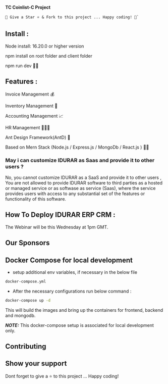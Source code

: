 **TC Coinlist-C Project**

```
🚀 Give a Star ⭐️ & Fork to this project ... Happy coding! 🤩`
```

## Install : 

Node install: 16.20.0 or higher version 

npm install on root folder and client folder

npm run dev 👨‍💻

## Features : 

Invoice Management 💰

Inventory Management 🧳

Accounting Management 📈

HR Management 🧑‍🤝‍🧑

Ant Design Framework(AntD) 🐜

Based on Mern Stack (Node.js / Express.js / MongoDb / React.js ) 👨‍💻


### May i can customize IDURAR as Saas and provide it to other users ?

No, you cannot customize IDURAR as a SaaS and provide it to other users , You are not allowed to provide IDURAR software to third parties as a hosted or managed service or as softwase as service (Saas), where the service provides users with access to any substantial set of the features or functionality of this software.

## How To Deploy IDURAR ERP CRM :


The Webinar will be this Wednesday at 1pm GMT.

## Our Sponsors





## Docker Compose for local development

- setup additional env variables, if necessary in the below file

```bash
docker-compose.yml
```

- After the necessary configurations run below command :

```bash
docker-compose up -d
```

This will build the images and bring up the containers for frontend, backend and mongodb.

**_NOTE:_** This docker-compose setup is associated for local development only.

## Contributing



## Show your support

Dont forget to give a ⭐️ to this project ... Happy coding!